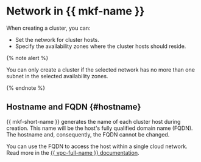 # Network in {{ mkf-name }}


When creating a cluster, you can:

* Set the network for cluster hosts.
* Specify the availability zones where the cluster hosts should reside.

{% note alert %}

You can only create a cluster if the selected network has no more than one subnet in the selected availability zones.

{% endnote %}


## Hostname and FQDN {#hostname}

{{ mkf-short-name }} generates the name of each cluster host during creation. This name will be the host's fully qualified domain name (FQDN). The hostname and, consequently, the FQDN cannot be changed.


You can use the FQDN to access the host within a single cloud network. Read more in the [{{ vpc-full-name }} documentation](../../vpc/).

